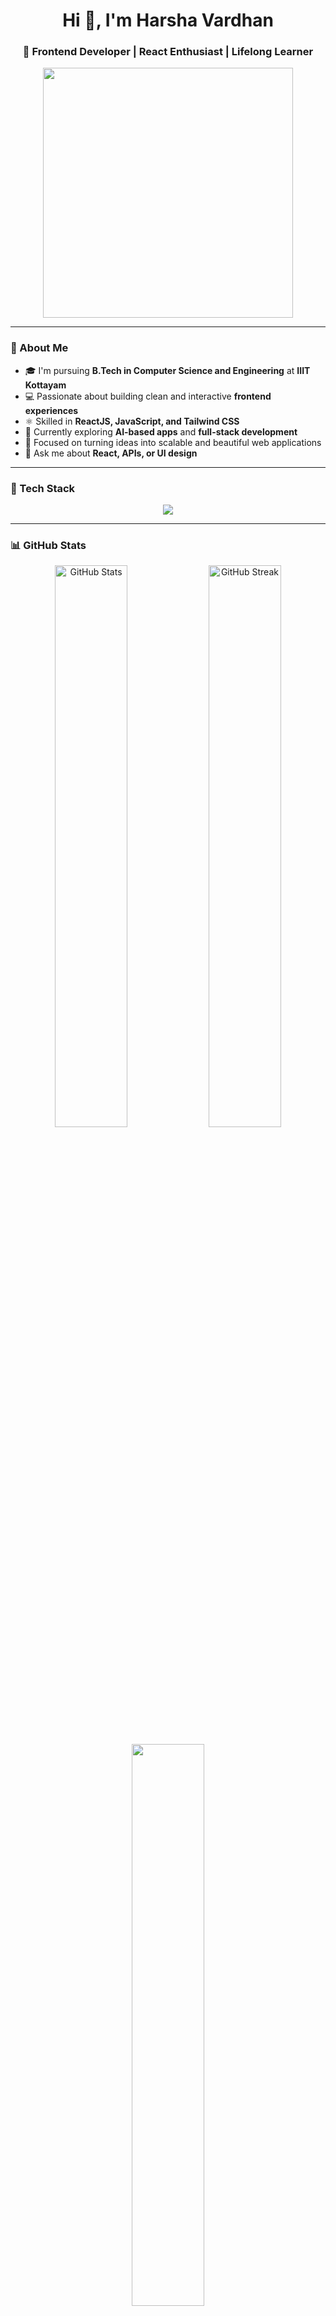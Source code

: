 <!-- Header Section -->
<h1 align="center">Hi 👋, I'm Harsha Vardhan</h1>
<h3 align="center">🚀 Frontend Developer | React Enthusiast | Lifelong Learner</h3>

<p align="center">
  <img src="https://media.giphy.com/media/qgQUggAC3Pfv687qPC/giphy.gif" width="400" />
</p>

---

### 🌟 About Me

- 🎓 I'm pursuing **B.Tech in Computer Science and Engineering** at **IIIT Kottayam**
- 💻 Passionate about building clean and interactive **frontend experiences**
- ⚛️ Skilled in **ReactJS, JavaScript, and Tailwind CSS**
- 🌱 Currently exploring **AI-based apps** and **full-stack development**
- 🚀 Focused on turning ideas into scalable and beautiful web applications
- 💬 Ask me about **React, APIs, or UI design**

---

### 🧠 Tech Stack

<p align="center">
  <img src="https://skillicons.dev/icons?i=html,css,js,react,tailwind,redux,git,github,vscode,python,cpp,java" />
</p>

---

### 📊 GitHub Stats

<p align="center">
  <img src="https://github-readme-stats.vercel.app/api?username=harsha-vardhan&show_icons=true&theme=radical" alt="GitHub Stats" width="48%" />
  <img src="https://github-readme-streak-stats.herokuapp.com/?user=harsha-vardhan&theme=radical" alt="GitHub Streak" width="48%" />
</p>

<p align="center">
  <img src="https://github-readme-stats.vercel.app/api/top-langs/?username=harsha-vardhan&layout=compact&theme=radical" width="48%" />
</p>

---

### 🧩 Featured Projects

- 🎬 [**Movie Flex**](https://github.com/harsha-vardhan/movie-flex) – Movie Search App using OMDB API  
- 🧠 [**AI Article Summarizer**](https://github.com/harsha-vardhan/ai-summarizer) – Summarizes articles using OpenAI API  
- 🗂️ [**Task Management App**](https://github.com/harsha-vardhan/task-manager) – Manage and assign tasks efficiently  
- 🌐 [**Internship Training Platform**](https://github.com/harsha-vardhan/internship-training) – Roadmaps, projects & tasks for learners  

---

### 🏆 Achievements & Learning

- 🪄 Completed **Foundations of Prompt Engineering (AWS)**
- 🧩 Built multiple apps using **React + API integration**
- 📚 Constantly learning new technologies & improving problem-solving

---

### ⚡ Quote I Live By
> "The best way to predict the future is to create it." — Alan Kay

---

### 🌐 Connect with Me

<p align="center">
  <a href="https://www.linkedin.com/in/harsha-vardhan"><img src="https://skillicons.dev/icons?i=linkedin" height="40" /></a>
  <a href="mailto:harshavardhan@gmail.com"><img src="https://skillicons.dev/icons?i=gmail" height="40" /></a>
  <a href="https://github.com/harsha-vardhan"><img src="https://skillicons.dev/icons?i=github" height="40" /></a>
</p>

---

<p align="center">⭐️ From <a href="https://github.com/harsha-vardhan">Harsha Vardhan</a></p>
